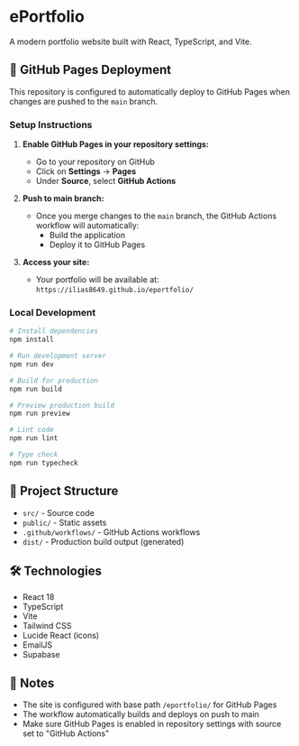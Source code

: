 # ePortfolio

A modern portfolio website built with React, TypeScript, and Vite.

## 🚀 GitHub Pages Deployment

This repository is configured to automatically deploy to GitHub Pages when changes are pushed to the `main` branch.

### Setup Instructions

1. **Enable GitHub Pages in your repository settings:**
   - Go to your repository on GitHub
   - Click on **Settings** → **Pages**
   - Under **Source**, select **GitHub Actions**

2. **Push to main branch:**
   - Once you merge changes to the `main` branch, the GitHub Actions workflow will automatically:
     - Build the application
     - Deploy it to GitHub Pages

3. **Access your site:**
   - Your portfolio will be available at: `https://ilias8649.github.io/eportfolio/`

### Local Development

```bash
# Install dependencies
npm install

# Run development server
npm run dev

# Build for production
npm run build

# Preview production build
npm run preview

# Lint code
npm run lint

# Type check
npm run typecheck
```

## 📁 Project Structure

- `src/` - Source code
- `public/` - Static assets
- `.github/workflows/` - GitHub Actions workflows
- `dist/` - Production build output (generated)

## 🛠️ Technologies

- React 18
- TypeScript
- Vite
- Tailwind CSS
- Lucide React (icons)
- EmailJS
- Supabase

## 📝 Notes

- The site is configured with base path `/eportfolio/` for GitHub Pages
- The workflow automatically builds and deploys on push to main
- Make sure GitHub Pages is enabled in repository settings with source set to "GitHub Actions"
